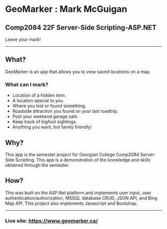 # GeoMarker : Mark McGuigan  
## Comp2084 22F Server-Side Scripting-ASP.NET

Leave your mark!  

---

## What?
GeoMarker is an app that allows you to view saved locations on a map.

### What can I mark?
- Location of a hidden item.
- A location special to you.
- Where you lost or found something.
- Roadside attraction you found on your last roadtrip.
- Post your weekend garage sale.
- Keep track of bigfoot sightings.
- Anything you want, but family friendly!

## Why?
This app is the semester project for Georgian College Comp2084 Server-Side Scripting. This app is a demonstration of the knowledge and skills obtained through the semester.

## How?
This was built on the ASP.Net platform and implements user input, user authentication/authorization, MSSQL database CRUD, JSON API, and Bing Map API. This project also implements Javascript and Bootstrap.

---
### Live site: https://www.geomarker.ca/
